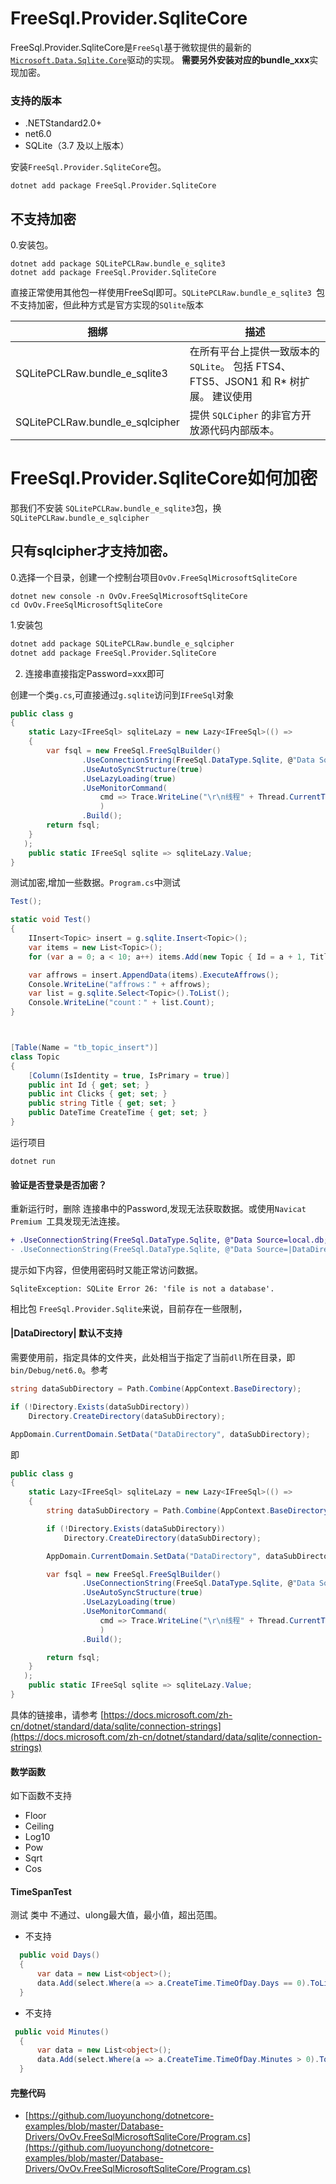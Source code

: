 # FreeSql.Provider.SqliteCore

FreeSql.Provider.SqliteCore是`FreeSql`基于微软提供的最新的[`Microsoft.Data.Sqlite.Core`](https://docs.microsoft.com/zh-cn/dotnet/standard/data/sqlite/?tabs=netcore-cli)驱动的实现。
**需要另外安装对应的bundle_xxx**实现加密。
### 支持的版本
- .NETStandard2.0+
- net6.0
- SQLite（3.7 及以上版本）

安装`FreeSql.Provider.SqliteCore`包。

```console
dotnet add package FreeSql.Provider.SqliteCore
```
## 不支持加密 
0.安装包。
```console
dotnet add package SQLitePCLRaw.bundle_e_sqlite3 
dotnet add package FreeSql.Provider.SqliteCore
```
直接正常使用其他包一样使用FreeSql即可。`SQLitePCLRaw.bundle_e_sqlite3 `包不支持加密，但此种方式是官方实现的`SQlite`版本

捆绑 | 描述
---|---
SQLitePCLRaw.bundle_e_sqlite3| 在所有平台上提供一致版本的 `SQLite`。 包括 FTS4、FTS5、JSON1 和 R* 树扩展。 建议使用
SQLitePCLRaw.bundle_e_sqlcipher | 提供 `SQLCipher` 的非官方开放源代码内部版本。


# FreeSql.Provider.SqliteCore如何加密

那我们不安装 `SQLitePCLRaw.bundle_e_sqlite3`包，换`SQLitePCLRaw.bundle_e_sqlcipher`

## 只有**sqlcipher**才支持加密。

0.选择一个目录，创建一个控制台项目`OvOv.FreeSqlMicrosoftSqliteCore`
```console
dotnet new console -n OvOv.FreeSqlMicrosoftSqliteCore
cd OvOv.FreeSqlMicrosoftSqliteCore
```
1.安装包
```bash
dotnet add package SQLitePCLRaw.bundle_e_sqlcipher
dotnet add package FreeSql.Provider.SqliteCore
```


2. 连接串直接指定Password=xxx即可

创建一个类`g.cs`,可直接通过`g.sqlite`访问到`IFreeSql`对象
```cs
public class g
{
    static Lazy<IFreeSql> sqliteLazy = new Lazy<IFreeSql>(() =>
    {
        var fsql = new FreeSql.FreeSqlBuilder()
                .UseConnectionString(FreeSql.DataType.Sqlite, @"Data Source=local.db;Password=123qwe")
                .UseAutoSyncStructure(true)
                .UseLazyLoading(true)
                .UseMonitorCommand(
                    cmd => Trace.WriteLine("\r\n线程" + Thread.CurrentThread.ManagedThreadId + ": " + cmd.CommandText)
                    )
                .Build();
        return fsql;
    }
   );
    public static IFreeSql sqlite => sqliteLazy.Value;
}

```

测试加密,增加一些数据。`Program.cs`中测试
```cs
Test();

static void Test()
{
    IInsert<Topic> insert = g.sqlite.Insert<Topic>();
    var items = new List<Topic>();
    for (var a = 0; a < 10; a++) items.Add(new Topic { Id = a + 1, Title = $"newTitle{a}", Clicks = a * 100 });

    var affrows = insert.AppendData(items).ExecuteAffrows();
    Console.WriteLine("affrows：" + affrows);
    var list = g.sqlite.Select<Topic>().ToList();
    Console.WriteLine("count：" + list.Count);
}



[Table(Name = "tb_topic_insert")]
class Topic
{
    [Column(IsIdentity = true, IsPrimary = true)]
    public int Id { get; set; }
    public int Clicks { get; set; }
    public string Title { get; set; }
    public DateTime CreateTime { get; set; }
}
```

运行项目
```console
dotnet run
```
#### 验证是否登录是否加密？

重新运行时，删除 连接串中的Password,发现无法获取数据。或使用`Navicat Premium `工具发现无法连接。

```diff
+ .UseConnectionString(FreeSql.DataType.Sqlite, @"Data Source=local.db;") 
- .UseConnectionString(FreeSql.DataType.Sqlite, @"Data Source=|DataDirectory|local.db;Password=123qwe")
```

提示如下内容，但使用密码时又能正常访问数据。
```
SqliteException: SQLite Error 26: 'file is not a database'.
```

相比包 `FreeSql.Provider.Sqlite`来说，目前存在一些限制，


#### |DataDirectory| 默认不支持
需要使用前，指定具体的文件夹，此处相当于指定了当前`dll`所在目录，即`bin/Debug/net6.0`。参考
```cs
string dataSubDirectory = Path.Combine(AppContext.BaseDirectory);

if (!Directory.Exists(dataSubDirectory))
    Directory.CreateDirectory(dataSubDirectory);

AppDomain.CurrentDomain.SetData("DataDirectory", dataSubDirectory);
```

即
```cs
public class g
{
    static Lazy<IFreeSql> sqliteLazy = new Lazy<IFreeSql>(() =>
    {
        string dataSubDirectory = Path.Combine(AppContext.BaseDirectory);

        if (!Directory.Exists(dataSubDirectory))
            Directory.CreateDirectory(dataSubDirectory);

        AppDomain.CurrentDomain.SetData("DataDirectory", dataSubDirectory);

        var fsql = new FreeSql.FreeSqlBuilder()
                .UseConnectionString(FreeSql.DataType.Sqlite, @"Data Source=|DataDirectory|local.db;Password=123qwe")
                .UseAutoSyncStructure(true)
                .UseLazyLoading(true)
                .UseMonitorCommand(
                    cmd => Trace.WriteLine("\r\n线程" + Thread.CurrentThread.ManagedThreadId + ": " + cmd.CommandText)
                    )
                .Build();

        return fsql;
    }
   );
    public static IFreeSql sqlite => sqliteLazy.Value;
}


```


具体的链接串，请参考  [https://docs.microsoft.com/zh-cn/dotnet/standard/data/sqlite/connection-strings](https://docs.microsoft.com/zh-cn/dotnet/standard/data/sqlite/connection-strings)


#### 数学函数
如下函数不支持
- Floor
- Ceiling
- Log10
- Pow
- Sqrt
- Cos

#### TimeSpanTest 
测试 类中 不通过、ulong最大值，最小值，超出范围。

- 不支持
```cs
  public void Days()
  {
      var data = new List<object>();
      data.Add(select.Where(a => a.CreateTime.TimeOfDay.Days == 0).ToList());
  }
```

- 不支持
```cs
 public void Minutes()
  {
      var data = new List<object>();
      data.Add(select.Where(a => a.CreateTime.TimeOfDay.Minutes > 0).ToList());
  }
```


#### 完整代码 

- [https://github.com/luoyunchong/dotnetcore-examples/blob/master/Database-Drivers/OvOv.FreeSqlMicrosoftSqliteCore/Program.cs](https://github.com/luoyunchong/dotnetcore-examples/blob/master/Database-Drivers/OvOv.FreeSqlMicrosoftSqliteCore/Program.cs)